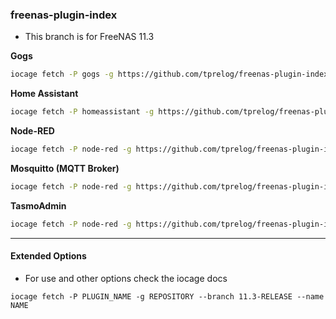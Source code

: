 ### freenas-plugin-index

- This branch is for FreeNAS 11.3

**Gogs**
```bash
iocage fetch -P gogs -g https://github.com/tprelog/freenas-plugin-index.git
```

**Home Assistant**
```bash
iocage fetch -P homeassistant -g https://github.com/tprelog/freenas-plugin-index.git
```

**Node-RED**
```bash
iocage fetch -P node-red -g https://github.com/tprelog/freenas-plugin-index.git
```

**Mosquitto (MQTT Broker)**
```bash
iocage fetch -P node-red -g https://github.com/tprelog/freenas-plugin-index.git
```

**TasmoAdmin**
```bash
iocage fetch -P node-red -g https://github.com/tprelog/freenas-plugin-index.git
```

---

#### Extended Options

- For use and other options check the iocage docs

```
iocage fetch -P PLUGIN_NAME -g REPOSITORY --branch 11.3-RELEASE --name NAME
```
